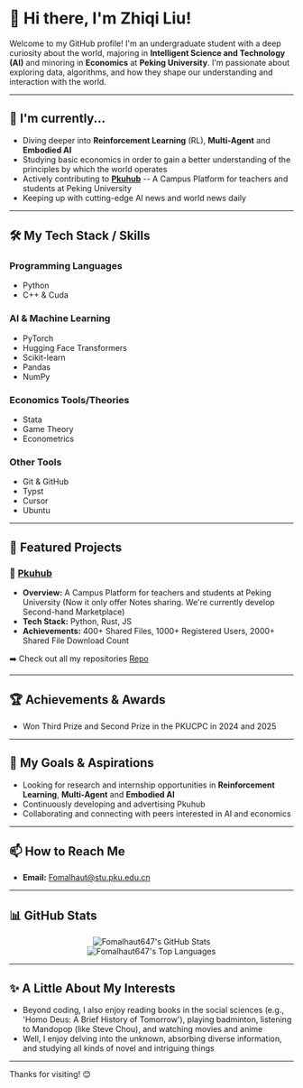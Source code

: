 # 👋 Hi there, I'm Zhiqi Liu!

Welcome to my GitHub profile! I'm an undergraduate student with a deep curiosity about the world, majoring in **Intelligent Science and Technology (AI)** and minoring in **Economics** at **Peking University**. I'm passionate about exploring data, algorithms, and how they shape our understanding and interaction with the world.

---

## 🌱 I'm currently...

* Diving deeper into **Reinforcement Learning** (RL), **Multi-Agent** and **Embodied AI**
* Studying basic economics in order to gain a better understanding of the principles by which the world operates
* Actively contributing to [**Pkuhub**]("https://pkuhub.cn") -- A Campus Platform for teachers and students at Peking University
* Keeping up with cutting-edge AI news and world news daily

---

## 🛠️ My Tech Stack / Skills

### Programming Languages
* Python
* C++ & Cuda

### AI & Machine Learning
* PyTorch
* Hugging Face Transformers
* Scikit-learn
* Pandas
* NumPy

### Economics Tools/Theories
* Stata
* Game Theory
* Econometrics

### Other Tools
* Git & GitHub
* Typst
* Cursor
* Ubuntu

---

## 🚀 Featured Projects

### 🌟 [Pkuhub]("https://pkuhub.cn")
* **Overview:** A Campus Platform for teachers and students at Peking University (Now it only offer Notes sharing. We're currently develop Second-hand Marketplace)
* **Tech Stack:** Python, Rust, JS
* **Achievements:** 400+ Shared Files, 1000+ Registered Users, 2000+ Shared File Download Count

➡️ Check out all my repositories [Repo]("https://github.com/Fomalhaut647?tab=repositories")

---

## 🏆 Achievements & Awards

* Won Third Prize and Second Prize in the PKUCPC in 2024 and 2025
  
---

## 🎯 My Goals & Aspirations

* Looking for research and internship opportunities in **Reinforcement Learning**, **Multi-Agent** and **Embodied AI**
* Continuously developing and advertising Pkuhub
* Collaborating and connecting with peers interested in AI and economics

---

## 📫 How to Reach Me

* **Email:** Fomalhaut@stu.pku.edu.cn

---

## 📊 GitHub Stats

<p align="center">
  <img src="https://github-readme-stats.vercel.app/api?username=Fomalhaut647&show_icons=true&theme=radical&rank_icon=github" alt="Fomalhaut647's GitHub Stats" />
  <br/>
  <img src="https://github-readme-stats.vercel.app/api/top-langs/?username=Fomalhaut647&layout=compact&theme=radical" alt="Fomalhaut647's Top Languages" />
</p>

---

## ✨ A Little About My Interests

* Beyond coding, I also enjoy reading books in the social sciences (e.g., 'Homo Deus: A Brief History of Tomorrow'), playing badminton, listening to Mandopop (like Steve Chou), and watching movies and anime
* Well, I enjoy delving into the unknown, absorbing diverse information, and studying all kinds of novel and intriguing things

---

Thanks for visiting! 😊

